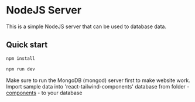 # NodeJS Server
This is a simple NodeJS server that can be used to database data.

## Quick start

```bash
npm install
```

```bash
npm run dev
```

Make sure to run the MongoDB (mongod) server first to make website work.
Import sample data into 'react-tailwind-components' database from folder - [components](./components.json) - to your database
